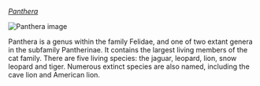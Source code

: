 [_Panthera_](https://en.wikipedia.org/wiki/Panthera)

![Panthera image](https://upload.wikimedia.org/wikipedia/commons/6/61/Jagwar_%28cropped%29.jpg)

Panthera is a genus within the family Felidae, and one of two extant genera in the subfamily Pantherinae. It contains the largest living members of the cat family. There are five living species: the jaguar, leopard, lion, snow leopard and tiger. Numerous extinct species are also named, including the cave lion and American lion.
